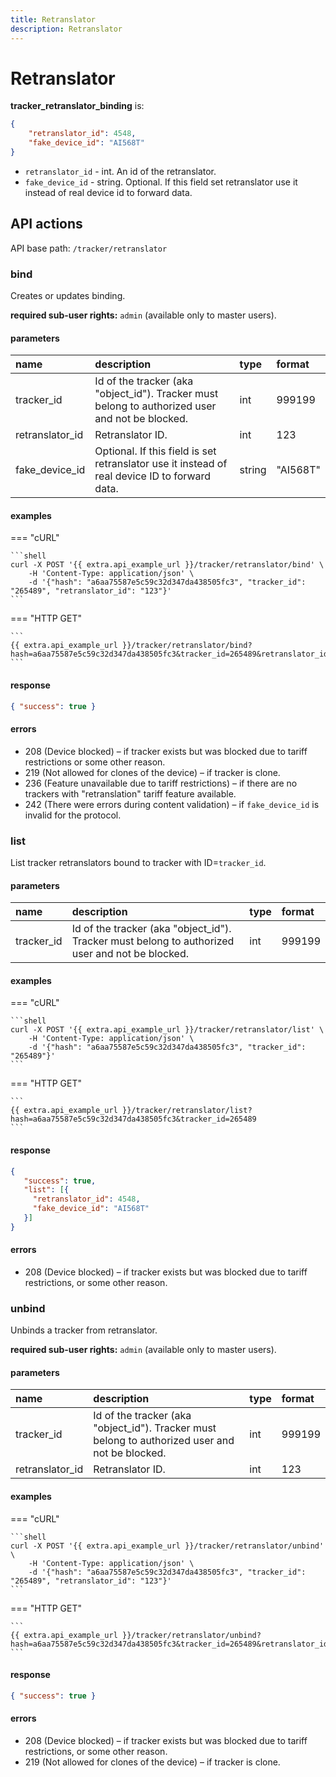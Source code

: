 ```yaml
---
title: Retranslator
description: Retranslator
---
```

# Retranslator

**tracker_retranslator_binding** is:

```json
{
    "retranslator_id": 4548,
    "fake_device_id": "AI568T"
}
```

* `retranslator_id` - int. An id of the retranslator.
* `fake_device_id` - string. Optional. If this field set retranslator use it instead of real device id to forward data.

## API actions

API base path: `/tracker/retranslator`

### bind

Creates or updates binding.

**required sub-user rights:** `admin` (available only to master users).

#### parameters

| name | description | type | format |
| :------ | :------ | :----- | :----- |
| tracker_id | Id of the tracker (aka "object_id"). Tracker must belong to authorized user and not be blocked. | int | 999199 |
| retranslator_id | Retranslator ID. | int | 123 |
| fake_device_id | Optional. If this field is set retranslator use it instead of real device ID to forward data. | string | "AI568T" |

#### examples

=== "cURL"

    ```shell
    curl -X POST '{{ extra.api_example_url }}/tracker/retranslator/bind' \
        -H 'Content-Type: application/json' \
        -d '{"hash": "a6aa75587e5c59c32d347da438505fc3", "tracker_id": "265489", "retranslator_id": "123"}'
    ```

=== "HTTP GET"

    ```
    {{ extra.api_example_url }}/tracker/retranslator/bind?hash=a6aa75587e5c59c32d347da438505fc3&tracker_id=265489&retranslator_id=123
    ```

#### response

```json
{ "success": true }
```

#### errors

* 208 (Device blocked) – if tracker exists but was blocked due to tariff restrictions or some other reason.
* 219 (Not allowed for clones of the device) – if tracker is clone.
* 236 (Feature unavailable due to tariff restrictions) – if there are no trackers with "retranslation" tariff feature available.
* 242 (There were errors during content validation) – if `fake_device_id` is invalid for the protocol.

### list

List tracker retranslators bound to tracker with ID=`tracker_id`.

#### parameters

| name | description | type | format |
| :------ | :------ | :----- | :----- |
| tracker_id | Id of the tracker (aka "object_id"). Tracker must belong to authorized user and not be blocked. | int | 999199 |

#### examples

=== "cURL"

    ```shell
    curl -X POST '{{ extra.api_example_url }}/tracker/retranslator/list' \
        -H 'Content-Type: application/json' \
        -d '{"hash": "a6aa75587e5c59c32d347da438505fc3", "tracker_id": "265489"}'
    ```

=== "HTTP GET"

    ```
    {{ extra.api_example_url }}/tracker/retranslator/list?hash=a6aa75587e5c59c32d347da438505fc3&tracker_id=265489
    ```

#### response

```json
{
   "success": true,
   "list": [{
     "retranslator_id": 4548,
     "fake_device_id": "AI568T"
   }]
}
```

#### errors

* 208 (Device blocked) – if tracker exists but was blocked due to tariff restrictions, or some other reason.

### unbind

Unbinds a tracker from retranslator.

**required sub-user rights:** `admin` (available only to master users).

#### parameters

| name | description | type | format |
| :------ | :------ | :----- | :----- |
| tracker_id | Id of the tracker (aka "object_id"). Tracker must belong to authorized user and not be blocked. | int | 999199 |
| retranslator_id | Retranslator ID. | int | 123 |

#### examples

=== "cURL"

    ```shell
    curl -X POST '{{ extra.api_example_url }}/tracker/retranslator/unbind' \
        -H 'Content-Type: application/json' \
        -d '{"hash": "a6aa75587e5c59c32d347da438505fc3", "tracker_id": "265489", "retranslator_id": "123"}'
    ```

=== "HTTP GET"

    ```
    {{ extra.api_example_url }}/tracker/retranslator/unbind?hash=a6aa75587e5c59c32d347da438505fc3&tracker_id=265489&retranslator_id=123
    ```

#### response

```json
{ "success": true }
```

#### errors

* 208 (Device blocked) – if tracker exists but was blocked due to tariff restrictions, or some other reason.
* 219 (Not allowed for clones of the device) – if tracker is clone.
